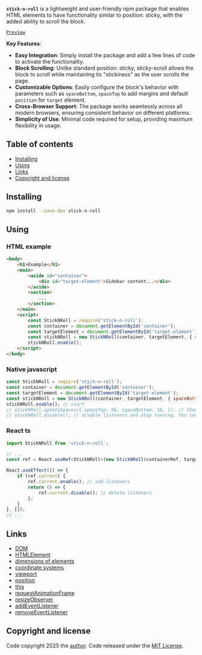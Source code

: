 **`stick-n-roll`** is a lightweight and user-friendly npm package that enables HTML elements to have functionality similar to position: sticky, with the added ability to scroll the block.

[`Preview`](https://devashtar.github.io/stick-n-roll/)

**Key Features**:
- **Easy Integration**: Simply install the package and add a few lines of code to activate the functionality.
- **Block Scrolling**: Unlike standard position: sticky, sticky-scroll allows the block to scroll while maintaining its "stickiness" as the user scrolls the page.
- **Customizable Options**: Easily configure the block's behavior with parameters such as `spaceBottom`, `spaceTop` to add margins and default `position` for `target` element.
- **Cross-Browser Support**: The package works seamlessly across all modern browsers, ensuring consistent behavior on different platforms.
- **Simplicity of Use**: Minimal code required for setup, providing maximum flexibility in usage.


## Table of contents

- [Installing](#installing)
- [Using](#using)
- [Links](#links)
- [Copyright and license](#copyright-and-license)

## Installing
```sh
npm install --save-dev stick-n-roll
```

## Using

### HTML example
```html
<body>
    <h1>Example</h1>
    <main>
        <aside id="container">
            <div id="target-element">Sidebar content...</div>
        </aside>
        <section>
            ...
        </section>
    </main>
    <script>
        const StickNRoll = require('stick-n-roll');
        const container = document.getElementById('container');
        const targetElement = document.getElementById('target-element');
        const stickNRoll = new StickNRoll(container, targetElement, { spaceBottom: 8, spaceTop: 64 });
        stickNRoll.enable();
    </script>
</body>
```

### Native javascript

```js
const StickNRoll = require('stick-n-roll');
const container = document.getElementById('container');
const targetElement = document.getElementById('target-element');
const stickNRoll = new StickNRoll(container, targetElement, { spaceBottom: 8, spaceTop: 64, position: 'relative' });
stickNRoll.enable(); // start
// stickNRoll.updateSpaces({ spaceTop: 96, spaceBottom: 16, }); // Change spaces dynamically
// stickNRoll.disable(); // disable listeners and stop running. You can start it again with help "enable()".
```

### React ts

```ts
import StickNRoll from 'stick-n-roll';

// ...
const ref = React.useRef<StickNRoll>(new StickNRoll(containerRef, targetElementRef, { spaceBottom: 8, spaceTop: 64 }));

React.useEffect(() => {
    if (ref.current) {
        ref.current.enable(); // add listeners
        return () => {
            ref.current.disable(); // delete listeners
        };
    }
}, []);
// ...
```

## Links

- [DOM](https://developer.mozilla.org/en-US/docs/Glossary/DOM)
- [HTMLElement](https://developer.mozilla.org/en-US/docs/Web/API/HTMLElement)
- [dimensions of elements](https://developer.mozilla.org/en-US/docs/Web/API/CSS_Object_Model/Determining_the_dimensions_of_elements)
- [coordinate systems](https://developer.mozilla.org/en-US/docs/Web/CSS/CSSOM_view/Coordinate_systems)
- [viewport](https://developer.mozilla.org/en-US/docs/Glossary/Viewport)
- [position](https://developer.mozilla.org/en-US/docs/Web/CSS/position)
- [this](https://developer.mozilla.org/en-US/docs/Web/JavaScript/Reference/Operators/this)
- [requestAnimationFrame](https://developer.mozilla.org/en-US/docs/Web/API/Window/requestAnimationFrame)
- [resizeObserver](https://developer.mozilla.org/en-US/docs/Web/API/ResizeObserver)
- [addEventListener](https://developer.mozilla.org/en-US/docs/Web/API/EventTarget/addEventListener)
- [removeEventListener](https://developer.mozilla.org/en-US/docs/Web/API/EventTarget/removeEventListener)

## Copyright and license

Code copyright 2025 the [author](https://github.com/devashtar). Code released under the [MIT License](./README.MD).